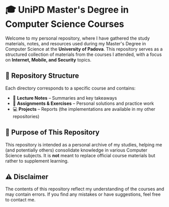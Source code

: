 # 🎓 UniPD Master's Degree in Computer Science Courses

Welcome to my personal repository, where I have gathered the study materials, notes, and resources used during my Master's Degree in Computer Science at the **University of Padova**. This repository serves as a structured collection of materials from the courses I attended, with a focus on **Internet, Mobile, and Security** topics.

## 📂 Repository Structure

Each directory corresponds to a specific course and contains:
- 📖 **Lecture Notes** – Summaries and key takeaways   
- 📝 **Assignments & Exercises** – Personal solutions and practice work  
- 💻 **Projects** – Reports (the implementations are available in my other repositories)  

## 🎯 Purpose of This Repository

This repository is intended as a personal archive of my studies, helping me (and potentially others) consolidate knowledge in various Computer Science subjects. It is **not** meant to replace official course materials but rather to supplement learning.

## ⚠️ Disclaimer

The contents of this repository reflect my understanding of the courses and may contain errors. If you find any mistakes or have suggestions, feel free to contact me.

